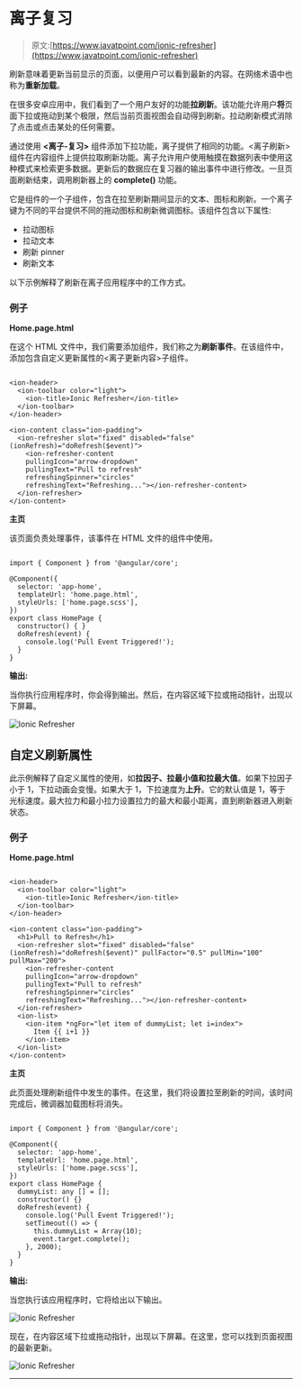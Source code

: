 # 离子复习

> 原文:[https://www.javatpoint.com/ionic-refresher](https://www.javatpoint.com/ionic-refresher)

刷新意味着更新当前显示的页面，以便用户可以看到最新的内容。在网络术语中也称为**重新加载**。

在很多安卓应用中，我们看到了一个用户友好的功能**拉刷新**。该功能允许用户**将**页面下拉或拖动到某个极限，然后当前页面视图会自动得到刷新。拉动刷新模式消除了点击或点击某处的任何需要。

通过使用 **<离子-复习>** 组件添加下拉功能，离子提供了相同的功能。<离子刷新>组件在内容组件上提供拉取刷新功能。离子允许用户使用触摸在数据列表中使用这种模式来检索更多数据。更新后的数据应在复习器的输出事件中进行修改。一旦页面刷新结束，调用刷新器上的 **complete()** 功能。

它是<ion-refresher>组件的一个子组件，包含在拉至刷新期间显示的文本、图标和刷新。一个离子键为不同的平台提供不同的拖动图标和刷新微调图标。该组件包含以下属性:</ion-refresher>

*   拉动图标
*   拉动文本
*   刷新 pinner
*   刷新文本

以下示例解释了刷新在离子应用程序中的工作方式。

### 例子

**Home.page.html**

在这个 HTML 文件中，我们需要添加<ion-refresher>组件，我们称之为**刷新事件**。在该组件中，添加包含自定义更新属性的<离子更新内容>子组件。</ion-refresher>

```

<ion-header>
  <ion-toolbar color="light">
    <ion-title>Ionic Refresher</ion-title>
  </ion-toolbar>
</ion-header>

<ion-content class="ion-padding">
  <ion-refresher slot="fixed" disabled="false" (ionRefresh)="doRefresh($event)">
    <ion-refresher-content
    pullingIcon="arrow-dropdown"
    pullingText="Pull to refresh"
    refreshingSpinner="circles"
    refreshingText="Refreshing..."></ion-refresher-content>
  </ion-refresher>
</ion-content>

```

**主页**

该页面负责处理事件，该事件在 HTML 文件的<ion-refresher>组件中使用。</ion-refresher>

```

import { Component } from '@angular/core';

@Component({
  selector: 'app-home',
  templateUrl: 'home.page.html',
  styleUrls: ['home.page.scss'],
})
export class HomePage {
  constructor() { }
  doRefresh(event) {
    console.log('Pull Event Triggered!');
  }
}

```

**输出:**

当你执行应用程序时，你会得到输出。然后，在内容区域下拉或拖动指针，出现以下屏幕。

![Ionic Refresher](../Images/f0e7c526e0d426605e769c9c776ac80f.png)

## 自定义刷新属性

此示例解释了自定义属性的使用，如**拉因子、拉最小值和拉最大值**。如果下拉因子小于 1，下拉动画会变慢。如果大于 1，下拉速度为**上升**。它的默认值是 1，等于光标速度。最大拉力和最小拉力设置拉力的最大和最小距离，直到刷新器进入刷新状态。

### 例子

**Home.page.html**

```

<ion-header>
  <ion-toolbar color="light">
    <ion-title>Ionic Refresher</ion-title>
  </ion-toolbar>
</ion-header>

<ion-content class="ion-padding">
  <h1>Pull to Refresh</h1>
  <ion-refresher slot="fixed" disabled="false" (ionRefresh)="doRefresh($event)" pullFactor="0.5" pullMin="100" pullMax="200">
    <ion-refresher-content
    pullingIcon="arrow-dropdown"
    pullingText="Pull to refresh"
    refreshingSpinner="circles"
    refreshingText="Refreshing..."></ion-refresher-content>
  </ion-refresher>
  <ion-list>  
    <ion-item *ngFor="let item of dummyList; let i=index">  
      Item {{ i+1 }}
    </ion-item>  
  </ion-list>
</ion-content>

```

**主页**

此页面处理刷新组件中发生的事件。在这里，我们将设置拉至刷新的时间，该时间完成后，微调器加载图标将消失。

```

import { Component } from '@angular/core';

@Component({
  selector: 'app-home',
  templateUrl: 'home.page.html',
  styleUrls: ['home.page.scss'],
})
export class HomePage {
  dummyList: any [] = [];
  constructor() {}
  doRefresh(event) {
    console.log('Pull Event Triggered!');
    setTimeout(() => {
      this.dummyList = Array(10);
      event.target.complete();
    }, 2000);
  }
}

```

**输出:**

当您执行该应用程序时，它将给出以下输出。

![Ionic Refresher](../Images/61841015ed6b7b4de66319f5f251f95e.png)

现在，在内容区域下拉或拖动指针，出现以下屏幕。在这里，您可以找到页面视图的最新更新。

![Ionic Refresher](../Images/b6a244588f15908673e3bf3bfc08c139.png)

* * *